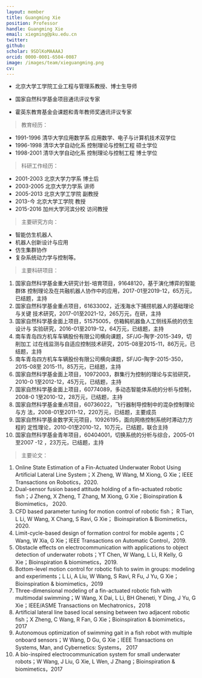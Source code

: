 ```yaml
---
layout: member
title: Guangming Xie
position: Professor
handle: Guangming Xie
email: xiegming@pku.edu.cn
twitter: 
github: 
scholar: 9SDlKoMAAAAJ
orcid: 0000-0001-6504-0087
image: /images/team/xieguangming.png
cv: 
---
```


- 北京大学工学院工业工程与管理系教授、博士生导师

- 国家自然科学基金项目通讯评议专家

- 霍英东教育基金会课题和青年教师奖通讯评议专家

>教育经历：

- 1991-1996 清华大学应用数学系 应用数学、电子与计算机技术双学位
- 1996-1998 清华大学自动化系 控制理论与控制工程 硕士学位
- 1998-2001 清华大学自动化系 控制理论与控制工程 博士学位

>科研工作经历：

- 2001-2003 北京大学力学系 博士后
- 2003-2005 北京大学力学系 讲师
- 2005-2013 北京大学工学院 副教授
- 2013-今   北京大学工学院 教授
- 2015-2016 加州大学河滨分校 访问教授

>主要研究方向：

- 智能仿生机器人
- 机器人创新设计与应用
- 仿生集群协作
- 复杂系统动力学与控制等。

>主要科研项目：

1. 国家自然科学基金重大研究计划-培育项目，91648120，基于演化博弈的智能群体 控制理论及在共融机器人协作中的应用，2017-01至2019-12，65万元，已结题，主持
2. 国家自然科学基金重点项目，61633002，近浅海水下捕捞机器人的基础理论与关键 技术研究，2017-01至2021-12，265万元，在研，主持
3. 国家自然科学基金面上项目，51575005，仿箱鲀机器鱼人工侧线系统的仿生设计与 实验研究，2016-01至2019-12，64万元，已结题，主持
4. 南车青岛四方机车车辆股份有限公司横向课题，SF/JG-陶字-2015-349，切削加工 过在线监测与自适应控制技术研究，2015-08至2015-11，86万元，已结题，主持
5. 南车青岛四方机车车辆股份有限公司横向课题，SF/JG-陶字-2015-350，2015-08至 2015-11，85万元，已结题，主持
6. 国家自然科学基金面上项目，10972003，群集行为控制的理论与实验研究，2010-0 1至2012-12，45万元，已结题，主持
7. 国家自然科学基金面上项目，60774089，多动态智能体系统的分析与控制，2008-0 1至2010-12，28万元，已结题，主持
8. 国家自然科学基金重点项目，60736022，飞行器制导控制中的混杂控制理论与方 法，2008-01至2011-12，220万元，已结题，主要成员
9. 国家自然科学基金数学天元项目，10926195，面向网络控制系统时滞动力方程的 定性理论，2010-01至2010-12，10万元，已结题，联合主持
10. 国家自然科学基金青年项目，60404001，切换系统的分析与综合，2005-01至2007 -12 ，23万元，已结题，主持


>主要论文：

1. Online State Estimation of a Fin-Actuated Underwater Robot Using Artificial Lateral Line System；X Zheng, W Wang, M Xiong, G Xie；IEEE Transactions on Robotics，2020.
2. Dual-sensor fusion based attitude holding of a fin-actuated robotic fish；J Zheng, X Zheng, T Zhang, M Xiong, G Xie；Bioinspiration & Biomimetics， 2020.
3. CFD based parameter tuning for motion control of robotic fish； R Tian, L Li, W Wang, X Chang, S Ravi, G Xie； Bioinspiration & Biomimetics， 2020.
4. Limit-cycle-based design of formation control for mobile agents；C Wang, W Xia, G Xie；IEEE Transactions on Automatic Control，2019.
5. Obstacle effects on electrocommunication with applications to object detection of underwater robots；YT Chen, W Wang, L Li, R Kelly, G Xie；Bioinspiration & biomimetics，2019.
6. Bottom-level motion control for robotic fish to swim in groups: modeling and experiments；L Li, A Liu, W Wang, S Ravi, R Fu, J Yu, G Xie；Bioinspiration & biomimetics，2019
7. Three-dimensional modeling of a fin-actuated robotic fish with multimodal swimming；W Wang, X Dai, L Li, BH Gheneti, Y Ding, J Yu, G Xie；IEEE/ASME Transactions on Mechatronics，2018
8. Artificial lateral line based local sensing between two adjacent robotic fish；X Zheng, C Wang, R Fan, G Xie；Bioinspiration & biomimetics，2017
9. Autonomous optimization of swimming gait in a fish robot with multiple onboard sensors；W Wang, D Gu, G Xie；IEEE Transactions on Systems, Man, and Cybernetics: Systems， 2017
10. A bio-inspired electrocommunication system for small underwater robots；W Wang, J Liu, G Xie, L Wen, J Zhang；Bioinspiration & biomimetics，2017